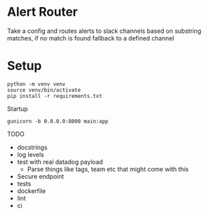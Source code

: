 # Alert Router

Take a config and routes alerts to slack channels based on substring matches, if no match is found fallback to a defined channel


# Setup 

```
python -m venv venv
source venv/bin/activate
pip install -r requirements.txt
```

Startup
```
gunicorn -b 0.0.0.0:8000 main:app
```

TODO

* docstrings
* log levels
* test with real datadog payload
    * Parse things like tags, team etc that might come with this
* Secure endpoint
* tests
* dockerfile
* lint
* ci

